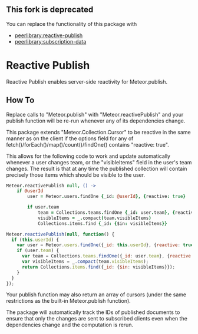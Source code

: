 ## This fork is deprecated
You can replace the functionality of this package with

- [peerlibrary:reactive-publish](https://github.com/peerlibrary/meteor-reactive-publish)
- [peerlibrary:subscription-data](https://github.com/peerlibrary/meteor-subscription-data)

# Reactive Publish
Reactive Publish enables server-side reactivity for Meteor.publish.

## How To
Replace calls to "Meteor.publish" with "Meteor.reactivePublish" and
your publish function will be re-run whenever any of its dependencies
change.

This package extends "Meteor.Collection.Cursor" to be reactive in
the same manner as on the client if the options field for any of
fetch()/forEach()/map()/count()/findOne() contains "reactive: true".

This allows for the following code to work and update automatically
whenever a user changes team, or the "visibleItems" field in the user's
team changes. The result is that at any time the published collection
will contain precisely those items which should be visible to the user.

```coffeescript
Meteor.reactivePublish null, () ->
	if @userId
		user = Meteor.users.findOne {_id: @userId}, {reactive: true}

		if user.team
			team = Collections.teams.findOne {_id: user.team}, {reactive: true}
			visibleItems = _.compact(team.visibleItems)
			Collections.items.find {_id: {$in: visibleItems}}
```

```javascript
Meteor.reactivePublish(null, function() {
  if (this.userId) {
    var user = Meteor.users.findOne({_id: this.userId}, {reactive: true});
    if (user.team) {
      var team = Collections.teams.findOne({_id: user.team}, {reactive: true});
      var visibleItems = _.compact(team.visibleItems);
      return Collections.items.find({_id: {$in: visibleItems}});
    }
  }
});
```

Your publish function may also return an array of cursors (under the
same restrictions as the built-in Meteor.publish function).

The package will automatically track the IDs of published documents
to ensure that only the changes are sent to subscribed clients even
when the dependencies change and the computation is rerun.
